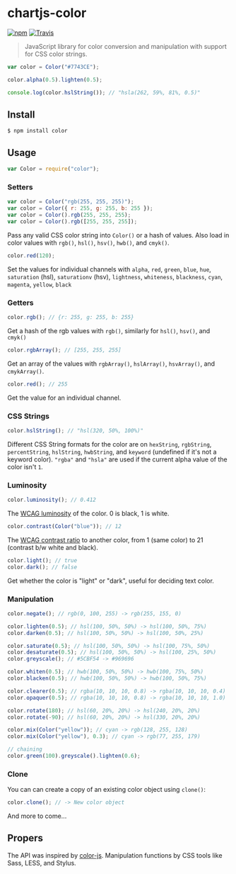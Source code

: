 # chartjs-color

[![npm](https://img.shields.io/npm/v/chartjs-color.svg?style=flat-square)](https://npmjs.com/package/chartjs-color) [![Travis](https://img.shields.io/travis/chartjs/chartjs-color.svg?style=flat-square)](https://travis-ci.org/chartjs/chartjs-color)

> JavaScript library for color conversion and manipulation with support for CSS color strings.

```js
var color = Color("#7743CE");

color.alpha(0.5).lighten(0.5);

console.log(color.hslString()); // "hsla(262, 59%, 81%, 0.5)"
```

## Install

```console
$ npm install color
```

## Usage

```js
var Color = require("color");
```

### Setters

```js
var color = Color("rgb(255, 255, 255)");
var color = Color({ r: 255, g: 255, b: 255 });
var color = Color().rgb(255, 255, 255);
var color = Color().rgb([255, 255, 255]);
```

Pass any valid CSS color string into `Color()` or a hash of values. Also load in color values with `rgb()`, `hsl()`, `hsv()`, `hwb()`, and `cmyk()`.

```js
color.red(120);
```

Set the values for individual channels with `alpha`, `red`, `green`, `blue`, `hue`, `saturation` (hsl), `saturationv` (hsv), `lightness`, `whiteness`, `blackness`, `cyan`, `magenta`, `yellow`, `black`

### Getters

```js
color.rgb(); // {r: 255, g: 255, b: 255}
```

Get a hash of the rgb values with `rgb()`, similarly for `hsl()`, `hsv()`, and `cmyk()`

```js
color.rgbArray(); // [255, 255, 255]
```

Get an array of the values with `rgbArray()`, `hslArray()`, `hsvArray()`, and `cmykArray()`.

```js
color.red(); // 255
```

Get the value for an individual channel.

### CSS Strings

```js
color.hslString(); // "hsl(320, 50%, 100%)"
```

Different CSS String formats for the color are on `hexString`, `rgbString`, `percentString`, `hslString`, `hwbString`, and `keyword` (undefined if it's not a keyword color). `"rgba"` and `"hsla"` are used if the current alpha value of the color isn't `1`.

### Luminosity

```js
color.luminosity(); // 0.412
```

The [WCAG luminosity](http://www.w3.org/TR/WCAG20/#relativeluminancedef) of the color. 0 is black, 1 is white.

```js
color.contrast(Color("blue")); // 12
```

The [WCAG contrast ratio](http://www.w3.org/TR/WCAG20/#contrast-ratiodef) to another color, from 1 (same color) to 21 (contrast b/w white and black).

```js
color.light(); // true
color.dark(); // false
```

Get whether the color is "light" or "dark", useful for deciding text color.

### Manipulation

```js
color.negate(); // rgb(0, 100, 255) -> rgb(255, 155, 0)

color.lighten(0.5); // hsl(100, 50%, 50%) -> hsl(100, 50%, 75%)
color.darken(0.5); // hsl(100, 50%, 50%) -> hsl(100, 50%, 25%)

color.saturate(0.5); // hsl(100, 50%, 50%) -> hsl(100, 75%, 50%)
color.desaturate(0.5); // hsl(100, 50%, 50%) -> hsl(100, 25%, 50%)
color.greyscale(); // #5CBF54 -> #969696

color.whiten(0.5); // hwb(100, 50%, 50%) -> hwb(100, 75%, 50%)
color.blacken(0.5); // hwb(100, 50%, 50%) -> hwb(100, 50%, 75%)

color.clearer(0.5); // rgba(10, 10, 10, 0.8) -> rgba(10, 10, 10, 0.4)
color.opaquer(0.5); // rgba(10, 10, 10, 0.8) -> rgba(10, 10, 10, 1.0)

color.rotate(180); // hsl(60, 20%, 20%) -> hsl(240, 20%, 20%)
color.rotate(-90); // hsl(60, 20%, 20%) -> hsl(330, 20%, 20%)

color.mix(Color("yellow")); // cyan -> rgb(128, 255, 128)
color.mix(Color("yellow"), 0.3); // cyan -> rgb(77, 255, 179)

// chaining
color.green(100).greyscale().lighten(0.6);
```

### Clone

You can can create a copy of an existing color object using `clone()`:

```js
color.clone(); // -> New color object
```

And more to come...

## Propers

The API was inspired by [color-js](https://github.com/brehaut/color-js). Manipulation functions by CSS tools like Sass, LESS, and Stylus.
